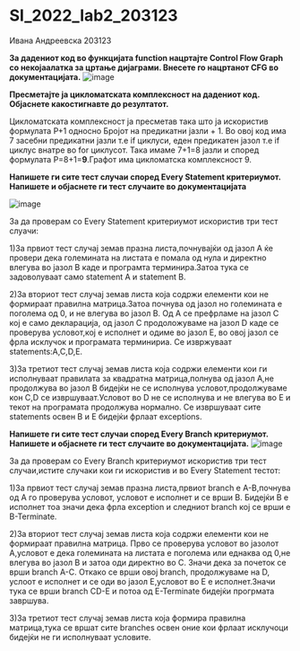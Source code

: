 # SI_2022_lab2_203123
Ивана Андреевска 203123

**За дадениот код во функцијата function нацртајте Control Flow Graph со некојаалатка за цртање дијаграми. Внесете го нацртанот CFG во документацијата.**
![image](https://user-images.githubusercontent.com/81651385/171909073-c631c4fc-ed26-46de-9677-705f2606739c.png)


**Пресметајте ја цикломатската комплексност на дадениот код. Објаснете какостигнавте до резултатот.**

Цикломатската комплексност ја пресметав така што ја искористив формулата P+1 односно Бројот на предикатни јазли + 1. Во овој код има 7 засебни предикатни јазли т.е if циклуси, еден предикатен јазол т.е if циклус внатре во for циклусот. Така имаме 7+1=8 јазли и според формулата P=8+1=**9**.Графот има цикломатска комплексност 9.

**Напишете ги сите тест случаи според Every Statement критериумот. Напишете и објаснете ги тест случаите во документацијата**

![image](https://user-images.githubusercontent.com/81651385/171915002-4f23fe4a-d85b-4421-b909-fdfc2f3af295.png)

За да проверам со Еvery Statement критериумот искористив три тест слуачи:

1)За првиот тест случај земав празна листа,почнувајќи од јазол А ќе провери дека големината на листата е помала од нула и директно влегува во јазол B каде и програмта 
терминира.Затоа тука се задоволуваат само statement A и statement B.

2)За вториот тест случај земав листа која содржи елементи кои не формираат правилна матрица.Затоа почнува од јазол но големината е поголема од 0, и не влегува во јазол B. Од А се префрламе на јазол C кој е само декларација, од јазол C продоложуваме на јазол D каде се проверува условот,кој е исполнет и одиме во јазол E, во овој јазол се фрла исклучок и програмата терминириа. Се извржуваат statements:A,C,D,E.

3)За третиот тест случај земав листа која содржи елементи кои ги исполнуваат правилата за квадратна матрица,полнува од јазол A,не продолжува во јазол B бидејќи не се исполнува условот,продолжуваме кон C,D се извршуваат.Условот во D не се исполнува и не влегува во Е и текот на програмата продолжува нормално. Се извршуваат сите statements освен B и Е бидејќи фрлаат exceptions.


**Напишете ги сите тест случаи според Every Branch критериумот. Напишете и објаснете ги тест случаите во документацијата.**
![image](https://user-images.githubusercontent.com/81651385/171915346-fc67c560-74ed-4883-b5cf-6932daf866fc.png)


За да проверам со Every Branch критериумот искористив три тест случаи,истите случаки кои ги искористив и во Every Statement тестот:

1)За првиот тест случај земав празна листа,првиот branch е A-B,почнува од А го проверува условот, условот е исполнет и се врши B. Бидејќи B e исполнет тоа значи дека фрла exception и следниот branch кој се врши e B-Terminate.

2)За вториот тест случај земав листа која содржи елементи кои не формираат правилна матрица. Прво се проверува условот во јазолот A,условот е дека големината на листата е поголема или еднаква од 0,не влегува во јазол B и затоа оди директно во C. Значи дека за почеток се врши branch А-C. Откако се врши овој branch, продолжуваме на D, услоот е исполнет и се оди во јазол E,условот во Е е исполнет.Значи тука се врши branch CD-E и потоа од E-Terminate бидејќи прогрмата завршува.

3)За третиот тест случај земав листа која формира правилна матрица,тука се вршат сите branches освен оние кои фрлаат исклучоци бидејќи не ги исполнуваат условите.

